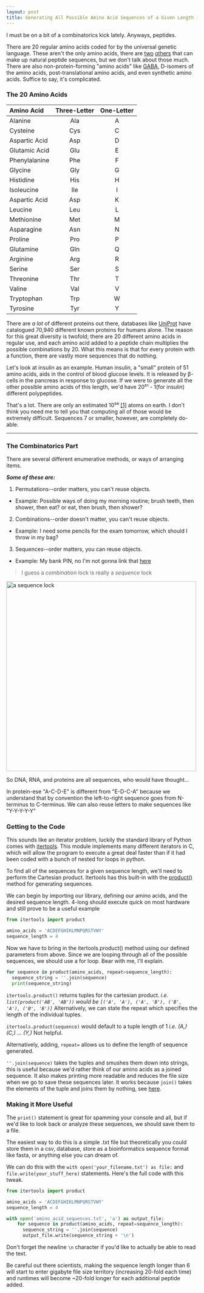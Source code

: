 ```yaml
---
layout: post
title: Generating All Possible Amino Acid Sequences of a Given Length in Python 3
---
```


I must be on a bit of a combinatorics kick lately.
Anyways, peptides.

There are 20 regular amino acids coded for by the universal genetic language. These aren't the only amino acids, there are [two](https://en.wikipedia.org/wiki/Selenocysteine) [others](https://en.wikipedia.org/wiki/Pyrrolysine) that can make up natural peptide sequences, but we don't talk about those much.
There are also non-protein-forming "amino acids" like [GABA](https://en.wikipedia.org/wiki/Gamma-Aminobutyric_acid), D-isomers of the amino acids, post-translational amino acids, and even synthetic amino acids.
Suffice to say, it's complicated.

### The 20 Amino Acids

| Amino Acid    | Three-Letter  |       One-Letter |
| :------------ |:-------------:|:----------------:|
| Alanine       | Ala           | A            |
| Cysteine      | Cys           | C            |
| Aspartic Acid | Asp           | D            |
| Glutamic Acid | Glu           | E            |
| Phenylalanine | Phe           | F            |
| Glycine       | Gly           | G            |
| Histidine     | His           | H            |
| Isoleucine    | Ile           | I            |
| Aspartic Acid | Asp           | K            |
| Leucine       | Leu           | L            |
| Methionine    | Met           | M            |
| Asparagine    | Asn           | N            |
| Proline       | Pro           | P            |
| Glutamine     | Gln           | Q            |
| Arginine      | Arg           | R            |
| Serine        | Ser           | S            |
| Threonine     | Thr           | T            |
| Valine        | Val           | V            |
| Tryptophan    | Trp           | W            |
| Tyrosine      | Tyr           | Y            |



There are *a lot* of different proteins out there, databases like [UniProt](http://www.uniprot.org/proteomes/UP000005640) have catalogued 70,940 different known proteins for humans alone.
The reason for this great diversity is twofold; there are 20 different amino acids in regular use, and each amino acid added to a peptide chain multiplies the possible combinations by 20.
What this means is that for every protein with a function, there are vastly more sequences that do nothing.

Let's look at insulin as an example. Human insulin, a "small" protein of 51 amino acids, aids in the control of blood glucose levels.
It is released by β-cells in the pancreas in response to glucose. 
If we were to generate all the other possible amino acids of this length, we'd have 20⁵¹ - 1(for insulin) different polypeptides.


That's a lot. There are only an estimated 10⁵⁰ [[1]](http://www.fnal.gov/pub/science/inquiring/questions/1atoms.html) atoms on earth. I don't think you need me to tell you that computing all of those would be extremely difficult. Sequences 7 or smaller, however, are completely do-able.

-----

### The Combinatorics Part


There are several different enumerative methods, or ways of arranging items.

**_Some of these are:_**

1. Permutations--order matters, you can't reuse objects.
 - Example: Possible ways of doing my morning routine; brush teeth, then shower, then eat? or eat, then brush, then shower?

2. Combinations--order doesn't matter, you can't reuse objects.
 - Example: I need some pencils for the exam tomorrow, which should I throw in my bag?

3. Sequences--order matters, you can reuse objects.
 - Example: My bank PIN, no I'm not gonna link that [here](https://www.youtube.com/watch?v=dQw4w9WgXcQ)


>I guess a _combination_ lock is really a _sequence_ lock

<img src="{{ site.baseurl }}/images/Combination_lock.jpg" alt="a sequence lock" style="width: 500px;"/>

So DNA, RNA, and proteins are all sequences, who would have thought...

In protein-ese "A-C-D-E" is different from "E-D-C-A" because we understand that by convention the left-to-right sequence goes from N-terminus to C-terminus.
We can also reuse letters to make sequences like "Y-Y-Y-Y-Y"


### Getting to the Code

This sounds like an iterator problem, luckily the standard library of Python comes with [itertools](https://docs.python.org/3/library/itertools.html). This module implements many different iterators in C, which will allow the program to execute a great deal faster than if it had been coded with a bunch of nested for loops in python.

To find all of the sequences for a given sequence length, we'll need to perform the Cartesian product.
Itertools has this built-in with the [product()](https://docs.python.org/3/library/itertools.html#itertools.product) method for generating sequences.

We can begin by importing our library, defining our amino acids, and the desired sequence length.
4-long should execute quick on most hardware and still prove to be a useful example

```python
from itertools import product

amino_acids = 'ACDEFGHIKLMNPQRSTVWY'
sequence_length = 4
```

Now we have to bring in the itertools.product() method using our defined parameters from above.
Since we are looping through all of the possible sequences, we should use a for loop.
Bear with me, I'll explain.

```python
for sequence in product(amino_acids, repeat=sequence_length):
  sequence_string = ''.join(sequence)
  print(sequence_string)
```

`itertools.product()` returns tuples for the cartesian product.
_i.e. `list(product('AB', 'AB'))` would be `[('A', 'A'), ('A', 'B'), ('B', 'A'), ('B', 'B')]`_
Alternatively, we can state the repeat which specifies the length of the individual tuples.

`itertools.product(sequence)` would default to a tuple length of 1
_i.e. (A,) (C,) ... (Y,)_
Not helpful.

Alternatively, adding, `repeat=` allows us to define the length of sequence generated.

`''.join(sequence)` takes the tuples and smushes them down into strings, this is useful because we'd rather think of our amino acids as a joined sequence. It also makes printing more readable and reduces the file size when we go to save these sequences later.
It works because `join()` takes the elements of the tuple and joins them by nothing, see [here](https://www.tutorialspoint.com/python/string_join.htm ). 


### Making it More Useful

The `print()` statement is great for spamming your console and all, but if we'd like to look back or analyze these sequences, we should save them to a file.

The easiest way to do this is a simple .txt file but theoretically you could store them in a csv, database, store as a bioinformatics sequence format like fasta, or anything else you can dream of. 

We can do this with the `with open('your_filename.txt') as file:` and `file.write(your_stuff_here)` statements.
Here's the full code with this tweak.

```python
from itertools import product

amino_acids = 'ACDEFGHIKLMNPQRSTVWY'
sequence_length = 4

with open('amino_acid_sequences.txt', 'a') as output_file:
    for sequence in product(amino_acids, repeat=sequence_length):
      sequence_string = ''.join(sequence)
      output_file.write(sequence_string + '\n')
```

Don't forget the newline `\n` character if you'd like to actually be able to read the text.

Be careful out there scientists, making the sequence length longer than 6 will start to enter gigabyte file size territory (increasing 20-fold each time) and runtimes will become ~20-fold longer for each additional peptide added.

